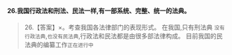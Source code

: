 #### 26.我国行政法和刑法、民法一样,有一部系统、完整、统一的法典。
>   26.【答案】×。考查我国各法律部门的表现形式。
在我国,只有刑法典
`没有行政法典`,`也没有民法典`,行政法和民法都是由很多部法律构成。
目前我国的民法典的编纂工作`正在进行中`  
